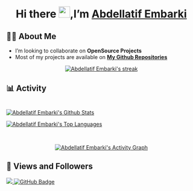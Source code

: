 <h1 align="center">Hi there <img src="https://raw.githubusercontent.com/MartinHeinz/MartinHeinz/master/wave.gif" width="30px">,I’m  <a href="https://www.linkedin.com/in/abdellatifembarki/">Abdellatif Embarki</a>
</h1>


## 🙋‍♂️ About Me

- I’m looking to collaborate on **OpenSource Projects**
- Most of my projects are available on **[My Github Repositories](https://github.com/abdellatif-embarki?tab=repositories)**


<p align="center">
    <a href="https://github.com/abdellatif-embarki/github-readme-streak-stats">
        <img title="🔥 Get streak stats for your profile at git.io/streak-stats" alt="Abdellatif Embarki's streak" src="https://github-readme-streak-stats.herokuapp.com/?user=abdellatif-embarki&theme=black-ice&hide_border=true&stroke=0000&background=060A0CD0"/>
    </a>
</p>


## 📊 Activity
  <br/>
    <a href="https://github.com/abdellatif-embarki/github-readme-stats"><img alt="Abdellatif Embarki's Github Stats" src="https://github-readme-stats.vercel.app/api?username=abdellatif-embarki&show_icons=true&count_private=true&theme=react&hide_border=true&bg_color=0D1117" /></a>
    
  <a href="https://github.com/abdellatif-embarki/github-readme-stats"><img alt="Abdellatif Embarki's Top Languages" src="https://github-readme-stats.vercel.app/api/top-langs/?username=abdellatif-embarki&langs_count=8&count_private=true&layout=compact&theme=react&hide_border=true&bg_color=0D1117" /></a>
    
  <br/>
<p align="center">
<a href="https://github.com/abdellatif-embarki/github-readme-activity-graph"><img alt="Abdellatif Embarki's Activity Graph" src="https://activity-graph.herokuapp.com/graph?username=abdellatif-embarki&bg_color=0D1117&color=5BCDEC&line=5BCDEC&point=FFFFFF&hide_border=true" /></a>
</p>


## 👀 Views and Followers

<a href="https://github.com/Meghna-DAS/github-profile-views-counter">
    <img src="https://komarev.com/ghpvc/?username=abdellatif-embarki">
</a>
<a href="https://github.com/abdellatif-embarki?tab=followers"><img src="https://img.shields.io/github/followers/abdellatif-embarki?label=Followers&style=social" alt="GitHub Badge"></a>
